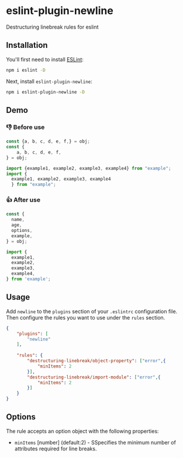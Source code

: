 # eslint-plugin-newline

Destructuring linebreak rules for eslint

## Installation

You'll first need to install [ESLint](https://eslint.org/):

```sh
npm i eslint -D
```

Next, install `eslint-plugin-newline`:

```sh
npm i eslint-plugin-newline -D
```

## Demo
### :thumbsdown: Before use
```javascript
const {a, b, c, d, e, f,} = obj;
const {
    a, b, c, d, e, f,
} = obj;

import {example1, example2, example3, example4} from "example";
import {
  example1, example2, example3, example4
  } from "example";
```
### :thumbsup:  After use
```javascript
const {
  name,
  age,
  options,
  example,
} = obj;

import {
  example1,
  example2,
  example3,
  example4,
} from 'example';
```

## Usage

Add `newline` to the `plugins` section of your `.eslintrc` configuration file.
Then configure the rules you want to use under the `rules` section.

```json
{
    "plugins": [
        "newline"
    ],
    
    "rules": {
        "destructuring-linebreak/object-property": ["error",{
            "minItems": 2
        }],
        "destructuring-linebreak/import-module": ["error",{
            "minItems": 2
        }]
    }
}
```

## Options
The rule accepts an option object with the following properties:
* `minItems` [number] (default:2) - SSpecifies the minimum number of attributes required for line breaks.


